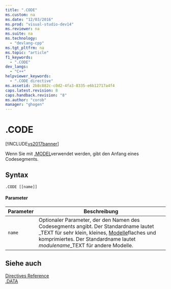 ```yaml
---
title: ".CODE"
ms.custom: na
ms.date: "12/03/2016"
ms.prod: "visual-studio-dev14"
ms.reviewer: na
ms.suite: na
ms.technology: 
  - "devlang-cpp"
ms.tgt_pltfrm: na
ms.topic: "article"
f1_keywords: 
  - ".CODE"
dev_langs: 
  - "C++"
helpviewer_keywords: 
  - ".CODE directive"
ms.assetid: 2b8c882c-c0d2-4fa3-8335-e6b12717a4f4
caps.latest.revision: 8
caps.handback.revision: "8"
ms.author: "corob"
manager: "ghogen"
---
```

# .CODE
[!INCLUDE[vs2017banner](../../assembler/inline/includes/vs2017banner.md)]

Wenn Sie mit [.MODEL](../../assembler/masm/dot-model.md)verwendet werden, gibt den Anfang eines Codesegments.  
  
## Syntax  
  
```  
.CODE [[name]]  
```  
  
#### Parameter  
  
|Parameter|Beschreibung|  
|---------------|------------------|  
|`name`|Optionaler Parameter, der den Namen des Codesegments angibt.  Der Standardname lautet \_TEXT für sehr klein, kleines, [Modelle](../../assembler/masm/dot-model.md)flaches und komprimiertes.  Der Standardname lautet *modulename*\_TEXT für andere Modelle.|  
  
## Siehe auch  
 [Directives Reference](../../assembler/masm/directives-reference.md)   
 [.DATA](../../assembler/masm/dot-data.md)